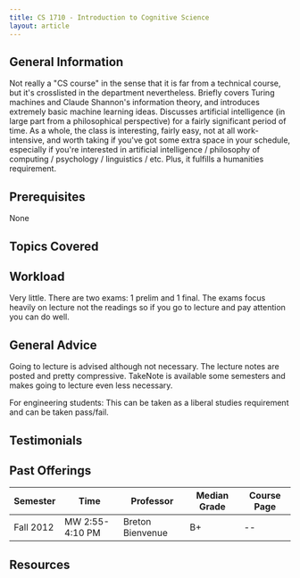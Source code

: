 ```yaml
---
title: CS 1710 - Introduction to Cognitive Science
layout: article
---
```


## General Information

Not really a "CS course" in the sense that it is far from a technical course, but it's crosslisted in the department nevertheless. Briefly covers Turing machines and Claude Shannon's information theory, and introduces extremely basic machine learning ideas. Discusses artificial intelligence (in large part from a philosophical perspective) for a fairly significant period of time. As a whole, the class is interesting, fairly easy, not at all work-intensive, and worth taking if you've got some extra space in your schedule, especially if you're interested in artificial intelligence / philosophy of computing / psychology / linguistics / etc. Plus, it fulfills a humanities requirement.

## Prerequisites

None

## Topics Covered

## Workload

Very little. There are two exams: 1 prelim and 1 final. The exams focus heavily on lecture not the readings so if you go to lecture and pay attention you can do well.

## General Advice

Going to lecture is advised although not necessary. The lecture notes are posted and pretty compressive. TakeNote is available some semesters and makes going to lecture even less necessary.

For engineering students: This can be taken as a liberal studies requirement and can be taken pass/fail.

## Testimonials

## Past Offerings

| Semester | Time | Professor | Median Grade | Course Page |
| --- | --- | --- | --- | --- |
| Fall 2012 | MW 2:55-4:10 PM | Breton Bienvenue | B+ | -- |

## Resources
